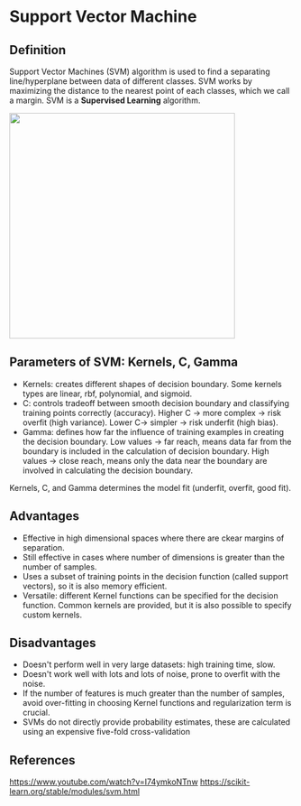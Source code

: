 # Support Vector Machine

## Definition

Support Vector Machines (SVM) algorithm is used to find a separating line/hyperplane between data of different classes. SVM works by maximizing the distance to the nearest point of each classes, which we call a margin.
SVM is a <strong>Supervised Learning</strong> algorithm. 

<img src="https://miro.medium.com/max/1088/1*6U9NrruycDBsPOyivpn8UQ.png" width="400">

## Parameters of SVM: Kernels, C, Gamma

* Kernels: creates different shapes of decision boundary. Some kernels types are linear, rbf, polynomial, and sigmoid.
* C: controls tradeoff between smooth decision boundary and classifying training points correctly (accuracy). Higher C -> more complex -> risk overfit (high variance). Lower C-> simpler -> risk underfit (high bias).
* Gamma: defines how far the influence of training examples in creating the decision boundary. Low  values -> far reach, means data far from the boundary is included in the calculation of decision boundary. High values -> close reach, means only the data near the boundary are involved in calculating the decision boundary.

Kernels, C, and Gamma determines the model fit (underfit, overfit, good fit). 

## Advantages 

* Effective in high dimensional spaces where there are ckear margins of separation.
* Still effective in cases where number of dimensions is greater than the number of samples.
* Uses a subset of training points in the decision function (called support vectors), so it is also memory efficient.
* Versatile: different Kernel functions can be specified for the decision function. Common kernels are provided, but it is also possible to specify custom kernels.

## Disadvantages 

* Doesn't perform well in very large datasets: high training time, slow.
* Doesn't work well with lots and lots of noise, prone to overfit with the noise.
* If the number of features is much greater than the number of samples, avoid over-fitting in choosing Kernel functions and regularization term is crucial.
* SVMs do not directly provide probability estimates, these are calculated using an expensive five-fold cross-validation

## References

https://www.youtube.com/watch?v=I74ymkoNTnw
https://scikit-learn.org/stable/modules/svm.html
